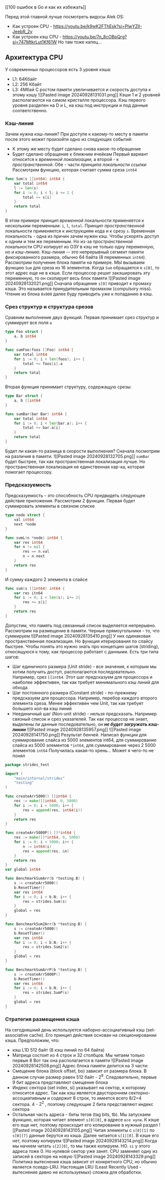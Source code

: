 [[100 ошибок в Go и как их избежать]]

Перед этой главной лучше посмотреть видосы Alek OS:
- Как устроен CPU - https://youtu.be/k9wK2FThEsk?si=PlwYZlI-JeebR_2y
- Как устроен кэш CPU - https://youtu.be/7n_8cOBpQrg?si=747MtkrLut1Kf61W
Но там тоже капец...

## Архитектура CPU
У современных процессоров есть 3 уровня кэша:
- L1: 64Кбайт
- L2: 256 Кбайт
- L3: 4Мбай
С ростом памяти увеличивается и скорость доступа к этому кэшу
![[Pasted image 20240928131031.png]]
Кэши 1 и 2 уровней располагаются на самом кристалле процессора. Кэш первого уровня разделен на D и L, на кэш под инструкции и под данные соответственно.
### Кэш-линия
Зачем нужна кэш-линия? При доступе к какому-то месту в памяти после этого может произойти одно из следующих событий:
- К этому же месту будет сделано снова какое-то обращение
- Будет сделано обращение к ближним ячейкам
Первый вариант относится к *временной локализации*, а второй - к *пространственной*. Обе - части *принципа локальности ссылки*
Рассмотрим функцию, которая считает сумма среза `int64`
```go
func Sum(s []int64) int64 {
    var total int64
    l := len(s)
    for i := 0; i < l; i += 2 {
        total += s[i]
    }
    return total
}
```
В этом примере принцип *временной* локальности применяется к нескольким переменным: `i`, `l`, `total`. Принцип *пространственной* локальности применяется к инструкциям кода и к срезу `s`. 
Временная локальность - одна из причин зачем нужен кэш. Чтобы ускорять доступ к одним и тем же переменным. Но из-за *пространственной* локальности CPU копирует из ОЗУ в кэш не только одну переменную, но и *кэш-линию*. 
Кэш-линия -- это непрерывный сегмент памяти фиксированного размера, обычно 64 байта (8 переменных `int64`). 
Рассмотрим получение блока памяти на примере. МЫ вызываем функцию `Sum` для среза из 16 элементов. Когда `Sum` обращается к `s[0]`, то этот адрес еще не в кэше. Если процессор решит закэшировать эту переменную, то он скопирует весь блок памяти
![[Pasted image 20240928132021.png]]
Сначала обращение `s[0]` приводит к промаху кэша. Это называется принудительным промахом (compulsory miss). Чтение из блока `0x000` далее буду приводить уже к попаданию в кэш.
### Срез структур и структура срезов
Сравним выполнение двух функций. Первая принимает срез структур и суммирует все поля `a`
```go
type Foo struct {
	a, b int64
}

func sumFoo(foos []Foo) int64 {
	var total int64
	for i := 0; i < len(foos); i++ {
		total += foos[i].a
	}
	return total
}
```
Вторая функция принимает структуру, содержащую срезы:
```go
type Bar struct {
	a, b []int64
}

func sumBar(bar Bar) int64 {
	var total int64
	for i := 0; i < len(bar.a); i++ {
		total += bar.a[i]
	}
	return total
}
```
Будет ли какая-то разница в скорости выполнения? Сначала посмотрим на различия в памяти. 
![[Pasted image 20240928132705.png]]
`sumBar` будет быстрее, так как пространственная локализация лучше. Но пространственная локализация не единственная хар-ка, которая помогает процессору.
### Предсказуемость
Предсказуемость - это способность CPU предвидеть следующее действие приложения. Рассмотрим 2 функции. Первая будет суммировать элементы в связном списке
```go
type node struct {
	val int64
	next *node
}

func sumL(n *node) int64 {
	var res int64
	for n != nil {
		res == n.val
		n = n.next
	}
	return res
}
```
И сумму каждого 2 элемента в слайсе
```go
func sum(s []int64) int64 {
	var res itn64
	for i := 0; i < len(s); i+= 2{
		res += s[i]
	}
	return res
}
```
Допустим, что память под связанный список выделяется непрерывно. Рассмотрим на размещение в памяти. Черные прямоугольники - то, что суммируем
![[Pasted image 20240928135410.png]]
У них одинаковая пространственная локализация. Но функция итерирования по слайсу быстрее. 
Чтобы понять это нужно знать про концепцию шагов (striding), относящуюся к тому, как процессор работает с данными. Есть три типа шагов:
- Шаг единичного размера (Unit stride) - все значения, к которым мы хотим получить доступ, располагаются последовательно. Например, срез `[]int64`. Этот шаг предсказуем для процессора и наиболее эффективен, так как требует минимального кэш линий для обхода
- Шаг постоянного размера (Constant stride) - по-прежнему предсказуем для процессора. Например, перебор каждого второго элемента среза. Менее эффективен чем Unit, так как требует большего кол-ва кэш линий
- Неединичный шаг (Non-unit stride) - нельзя предсказать. Например связный список и срез указателей. Так как процессор не знает, выделены ли данные последовательно, он ***не будет загружать кэш-линии***
![[Pasted image 20240928135957.png]]
![[Pasted image 20240928141750.png]]
Результат бенчей. Написал функции для суммирование слайса из 5000 элементов int64, для суммирование слайса из 5000 элементов `*int64`, для суммирование через 2 5000 элементов `int64`
Получилась какая-то хрень... Может я чего-то не понял
```go
package strides_test

import (
    "main/internal/strides"
    "testing"
)

func createArr5000() []int64 {
    res := make([]int64, 0, 5000)
    for i := 0; i < 5000; i++ {
        res = append(res, int64(i))
    }
    return res
}

func createArr5000P() []*int64 {
    res := make([]*int64, 0, 5000)
    for i := 0; i < 5000; i++ {
        n := int64(i)
        res = append(res, &n)
    }
    return res
}
var global int64

func BenchmarkSumArr(b *testing.B) {
    s := createArr5000()
    b.ResetTimer()
    var res int64
    for i := 0; i < b.N; i++ {
        res = strides.Sum(s)
    }
    global = res
}

func BenchmarkSum2Arr(b *testing.B) {
    s := createArr5000()
    b.ResetTimer()
    var res int64
    for i := 0; i < b.N; i++ {
        res = strides.Sum2(s)
    }
    global = res
}

func BenchmarkSumArrP(b *testing.B) {
    s := createArr5000P()
    b.ResetTimer()
    var res int64
    for i := 0; i < b.N; i++ {
        res = strides.SumP(s)
    }
    global = res
}
```

### Стратегия размещения кэша
На сегодняшний день используется наборно-ассоциативный кэш (set-associative cache). Его принцип действия основан на секционировании кэша.
Предположим, что:
- кэш L1D 512 байт (8 кэш линий по 64 байта)
- Матрица состоит из 4 строк и 32 столбцов. Мы читаем только первые 8
Вот так она располагается в памяти
![[Pasted image 20240928142508.png]]
Адрес блока памяти делится на 3 части:
- Смещение блока (block offset, bo) зависит от размера блока. В данном случае размер равен 512 байт - $2^9$. Следовательно, первые 9 бит адреса представляют смещение блока
- Индекс сектора (set index, si) указывает на сектор, к которому относится адрес. Так как кэш является двустороннем секторно-ассоциативным и содержит 8 строк, то имеется всего 8/2=4 сектора. 4 - $2^2$ , поэтому следующие 2 бита представляют индекс сектора
- Остальная часть адреса - биты тегов (tag bits, tb). 
Мы запускаем функцию, которая читает элемент `s[0][0]`, в адресе `все нули`. К кэше его еще нет, поэтому происходит его копирование в нужный раздел
![[Pasted image 20240928143105.png]]
Читая элементы с `s[0][1]` по `s[0][7]` данные берутся из кэша. 
Далее читается `s[1][0]`. В кэше его нет, поэтому копируем
![[Pasted image 20240928143214.png]]
Когда мы начнем читать `s[2][0]`, то мы также копируем. НО. `si` у этого адреса тоже 0. Но нулевой сектор уже занят. CPU заменяет одну из записей в секторе на новую
![[Pasted image 20240928143329.png]]
Политика вытеснения кэша зависит от конкретного CPU, но обычно является псевдо-LRU. Настоящая LRU (Least Recently Used - вытеснение давно не используемых) сложна для обработки. 